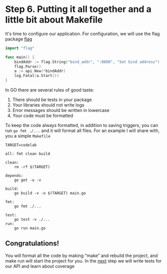 # Step 6. Putting it all together and a little bit about Makefile

It's time to configure our application. For configuration, we will use the flag package [flag](https://godoc.org/flag)
```Go
import "flag"

func main() {
    bindAddr := flag.String("bind_addr", ":8080", "Set bind address")
    flag.Parse()
    a := api.New(*bindAddr)
    log.Fatal(a.Start())
}
```
In GO there are several rules of good taste:

1. There should be tests in your package
2. Your libraries should not write logs
3. Error messages should be written in lowercase
4. Your code must be formatted

To keep the code always formatted, in addition to saving triggers, you can run `go fmt ./...` and it will format all files. For an example I will share with, you a simple `Makefile` 
```make
TARGET=codelab

all: fmt clean build

clean:
    rm -rf $(TARGET)

depends:
    go get -u -v

build:
    go build -v -o $(TARGET) main.go

fmt:
    go fmt ./...

test:
    go test -v ./...
run:
    go run main.go
```

## Congratulations!

You will format all the code by making “make” and rebuild the project, and make run will start the project for you. In the [next](../step07/README.md) step we will write tests for our API and learn about coverage

